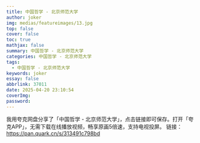 ```yaml
---
title: 中国哲学 - 北京师范大学
author: joker
img: medias/featureimages/13.jpg
top: false
cover: false
toc: true
mathjax: false
summary: 中国哲学 - 北京师范大学
categories: 中国哲学 - 北京师范大学
tags:
  - 中国哲学 - 北京师范大学
keywords: joker
essay: false
abbrlink: 37011
date: 2025-04-20 23:10:54
coverImg:
password:
---
```


我用夸克网盘分享了「中国哲学 - 北京师范大学」，点击链接即可保存。打开「夸克APP」，无需下载在线播放视频，畅享原画5倍速，支持电视投屏。
链接：https://pan.quark.cn/s/313491c798bd
